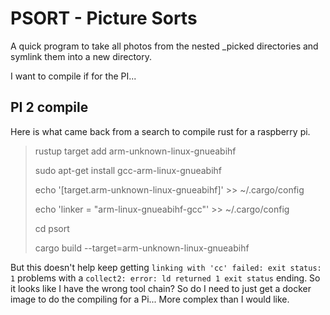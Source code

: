 PSORT - Picture Sorts
=====================

A quick program to take all photos from the nested _picked directories and symlink them into a new directory.

I want to compile if for the PI...

PI 2 compile
------------
Here is what came back from a search to compile rust for a raspberry pi.

> rustup target add arm-unknown-linux-gnueabihf
>
> sudo apt-get install gcc-arm-linux-gnueabihf
>
> echo '[target.arm-unknown-linux-gnueabihf]' >> ~/.cargo/config
> 
> echo 'linker = "arm-linux-gnueabihf-gcc"' >> ~/.cargo/config
>
> cd psort
>
> cargo build --target=arm-unknown-linux-gnueabihf


But this doesn't help keep getting `linking with 'cc' failed: exit status: 1` problems with a `collect2: error: ld returned 1 exit status` ending. So it looks like I have the wrong tool chain? So do I need to just get a docker image to do the compiling for a Pi... More complex than I would like.
